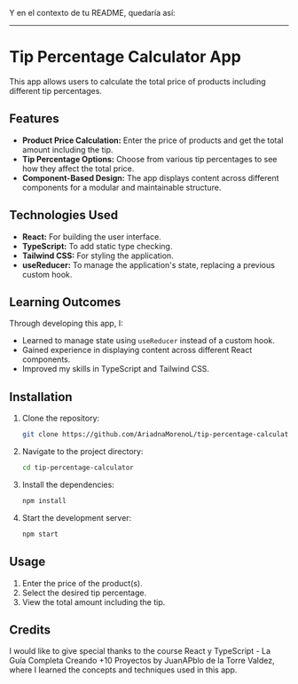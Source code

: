 
Y en el contexto de tu README, quedaría así:

---

# Tip Percentage Calculator App

This app allows users to calculate the total price of products including different tip percentages. 

## Features

- **Product Price Calculation:** Enter the price of products and get the total amount including the tip.
- **Tip Percentage Options:** Choose from various tip percentages to see how they affect the total price.
- **Component-Based Design:** The app displays content across different components for a modular and maintainable structure.

## Technologies Used

- **React:** For building the user interface.
- **TypeScript:** To add static type checking.
- **Tailwind CSS:** For styling the application.
- **useReducer:** To manage the application's state, replacing a previous custom hook.

## Learning Outcomes

Through developing this app, I:

- Learned to manage state using `useReducer` instead of a custom hook.
- Gained experience in displaying content across different React components.
- Improved my skills in TypeScript and Tailwind CSS.

## Installation

1. Clone the repository:

    ```bash
    git clone https://github.com/AriadnaMorenoL/tip-percentage-calculator-ts.git
    ```

2. Navigate to the project directory:

    ```bash
    cd tip-percentage-calculator
    ```

3. Install the dependencies:

    ```bash
    npm install
    ```

4. Start the development server:

    ```bash
    npm start
    ```

## Usage

1. Enter the price of the product(s).
2. Select the desired tip percentage.
3. View the total amount including the tip.

## Credits

I would like to give special thanks to the course React y TypeScript - La Guía Completa Creando +10 Proyectos
 by JuanAPblo de la Torre Valdez, where I learned the concepts and techniques used in this app.


